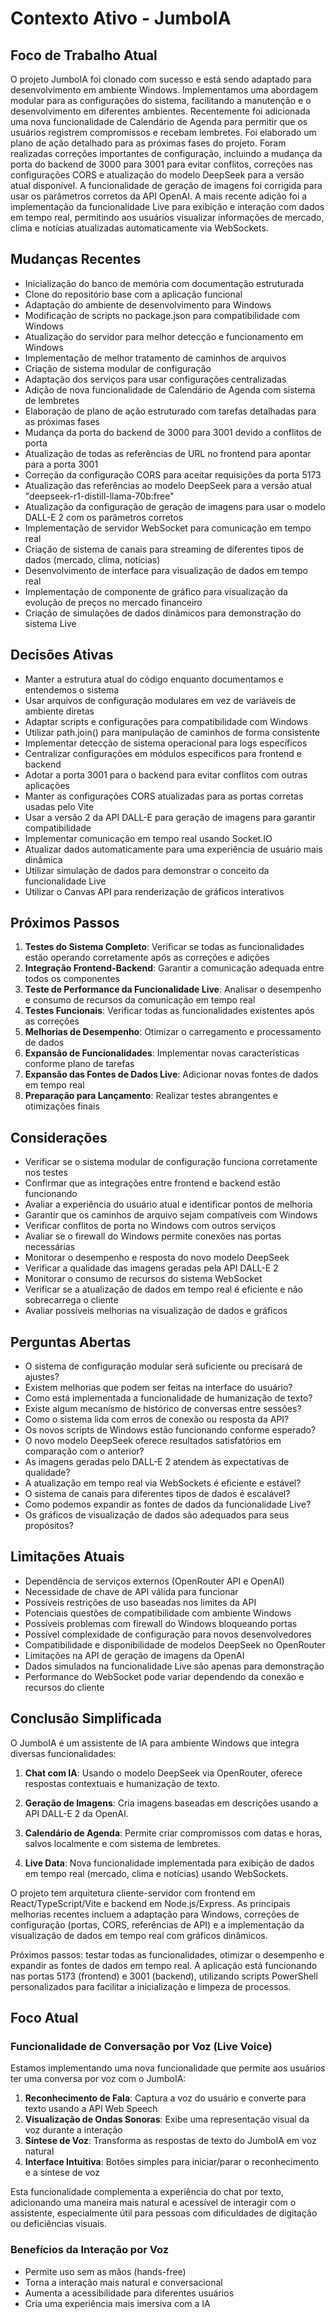 # Contexto Ativo - JumboIA

## Foco de Trabalho Atual
O projeto JumboIA foi clonado com sucesso e está sendo adaptado para desenvolvimento em ambiente Windows. Implementamos uma abordagem modular para as configurações do sistema, facilitando a manutenção e o desenvolvimento em diferentes ambientes. Recentemente foi adicionada uma nova funcionalidade de Calendário de Agenda para permitir que os usuários registrem compromissos e recebam lembretes. Foi elaborado um plano de ação detalhado para as próximas fases do projeto. Foram realizadas correções importantes de configuração, incluindo a mudança da porta do backend de 3000 para 3001 para evitar conflitos, correções nas configurações CORS e atualização do modelo DeepSeek para a versão atual disponível. A funcionalidade de geração de imagens foi corrigida para usar os parâmetros corretos da API OpenAI. A mais recente adição foi a implementação da funcionalidade Live para exibição e interação com dados em tempo real, permitindo aos usuários visualizar informações de mercado, clima e notícias atualizadas automaticamente via WebSockets.

## Mudanças Recentes
- Inicialização do banco de memória com documentação estruturada
- Clone do repositório base com a aplicação funcional
- Adaptação do ambiente de desenvolvimento para Windows
- Modificação de scripts no package.json para compatibilidade com Windows
- Atualização do servidor para melhor detecção e funcionamento em Windows
- Implementação de melhor tratamento de caminhos de arquivos
- Criação de sistema modular de configuração
- Adaptação dos serviços para usar configurações centralizadas
- Adição de nova funcionalidade de Calendário de Agenda com sistema de lembretes
- Elaboração de plano de ação estruturado com tarefas detalhadas para as próximas fases
- Mudança da porta do backend de 3000 para 3001 devido a conflitos de porta
- Atualização de todas as referências de URL no frontend para apontar para a porta 3001
- Correção da configuração CORS para aceitar requisições da porta 5173
- Atualização das referências ao modelo DeepSeek para a versão atual "deepseek-r1-distill-llama-70b:free"
- Atualização da configuração de geração de imagens para usar o modelo DALL-E 2 com os parâmetros corretos
- Implementação de servidor WebSocket para comunicação em tempo real
- Criação de sistema de canais para streaming de diferentes tipos de dados (mercado, clima, notícias)
- Desenvolvimento de interface para visualização de dados em tempo real
- Implementação de componente de gráfico para visualização da evolução de preços no mercado financeiro
- Criação de simulações de dados dinâmicos para demonstração do sistema Live

## Decisões Ativas
- Manter a estrutura atual do código enquanto documentamos e entendemos o sistema
- Usar arquivos de configuração modulares em vez de variáveis de ambiente diretas
- Adaptar scripts e configurações para compatibilidade com Windows
- Utilizar path.join() para manipulação de caminhos de forma consistente
- Implementar detecção de sistema operacional para logs específicos
- Centralizar configurações em módulos específicos para frontend e backend
- Adotar a porta 3001 para o backend para evitar conflitos com outras aplicações
- Manter as configurações CORS atualizadas para as portas corretas usadas pelo Vite
- Usar a versão 2 da API DALL-E para geração de imagens para garantir compatibilidade
- Implementar comunicação em tempo real usando Socket.IO
- Atualizar dados automaticamente para uma experiência de usuário mais dinâmica
- Utilizar simulação de dados para demonstrar o conceito da funcionalidade Live
- Utilizar o Canvas API para renderização de gráficos interativos

## Próximos Passos
1. **Testes do Sistema Completo**: Verificar se todas as funcionalidades estão operando corretamente após as correções e adições
2. **Integração Frontend-Backend**: Garantir a comunicação adequada entre todos os componentes
3. **Teste de Performance da Funcionalidade Live**: Analisar o desempenho e consumo de recursos da comunicação em tempo real
4. **Testes Funcionais**: Verificar todas as funcionalidades existentes após as correções
5. **Melhorias de Desempenho**: Otimizar o carregamento e processamento de dados
6. **Expansão de Funcionalidades**: Implementar novas características conforme plano de tarefas
7. **Expansão das Fontes de Dados Live**: Adicionar novas fontes de dados em tempo real
8. **Preparação para Lançamento**: Realizar testes abrangentes e otimizações finais

## Considerações
- Verificar se o sistema modular de configuração funciona corretamente nos testes
- Confirmar que as integrações entre frontend e backend estão funcionando
- Avaliar a experiência do usuário atual e identificar pontos de melhoria
- Garantir que os caminhos de arquivo sejam compatíveis com Windows
- Verificar conflitos de porta no Windows com outros serviços
- Avaliar se o firewall do Windows permite conexões nas portas necessárias
- Monitorar o desempenho e resposta do novo modelo DeepSeek
- Verificar a qualidade das imagens geradas pela API DALL-E 2
- Monitorar o consumo de recursos do sistema WebSocket
- Verificar se a atualização de dados em tempo real é eficiente e não sobrecarrega o cliente
- Avaliar possíveis melhorias na visualização de dados e gráficos

## Perguntas Abertas
- O sistema de configuração modular será suficiente ou precisará de ajustes?
- Existem melhorias que podem ser feitas na interface do usuário?
- Como está implementada a funcionalidade de humanização de texto?
- Existe algum mecanismo de histórico de conversas entre sessões?
- Como o sistema lida com erros de conexão ou resposta da API?
- Os novos scripts de Windows estão funcionando conforme esperado?
- O novo modelo DeepSeek oferece resultados satisfatórios em comparação com o anterior?
- As imagens geradas pelo DALL-E 2 atendem às expectativas de qualidade?
- A atualização em tempo real via WebSockets é eficiente e estável?
- O sistema de canais para diferentes tipos de dados é escalável?
- Como podemos expandir as fontes de dados da funcionalidade Live?
- Os gráficos de visualização de dados são adequados para seus propósitos?

## Limitações Atuais
- Dependência de serviços externos (OpenRouter API e OpenAI)
- Necessidade de chave de API válida para funcionar
- Possíveis restrições de uso baseadas nos limites da API
- Potenciais questões de compatibilidade com ambiente Windows
- Possíveis problemas com firewall do Windows bloqueando portas
- Possível complexidade de configuração para novos desenvolvedores
- Compatibilidade e disponibilidade de modelos DeepSeek no OpenRouter
- Limitações na API de geração de imagens da OpenAI
- Dados simulados na funcionalidade Live são apenas para demonstração
- Performance do WebSocket pode variar dependendo da conexão e recursos do cliente 

## Conclusão Simplificada

O JumboIA é um assistente de IA para ambiente Windows que integra diversas funcionalidades:

1. **Chat com IA**: Usando o modelo DeepSeek via OpenRouter, oferece respostas contextuais e humanização de texto.

2. **Geração de Imagens**: Cria imagens baseadas em descrições usando a API DALL-E 2 da OpenAI.

3. **Calendário de Agenda**: Permite criar compromissos com datas e horas, salvos localmente e com sistema de lembretes.

4. **Live Data**: Nova funcionalidade implementada para exibição de dados em tempo real (mercado, clima e notícias) usando WebSockets.

O projeto tem arquitetura cliente-servidor com frontend em React/TypeScript/Vite e backend em Node.js/Express. As principais melhorias recentes incluem a adaptação para Windows, correções de configuração (portas, CORS, referências de API) e a implementação da visualização de dados em tempo real com gráficos dinâmicos.

Próximos passos: testar todas as funcionalidades, otimizar o desempenho e expandir as fontes de dados em tempo real. A aplicação está funcionando nas portas 5173 (frontend) e 3001 (backend), utilizando scripts PowerShell personalizados para facilitar a inicialização e limpeza de processos.

## Foco Atual

### Funcionalidade de Conversação por Voz (Live Voice)
Estamos implementando uma nova funcionalidade que permite aos usuários ter uma conversa por voz com o JumboIA:

1. **Reconhecimento de Fala**: Captura a voz do usuário e converte para texto usando a API Web Speech
2. **Visualização de Ondas Sonoras**: Exibe uma representação visual da voz durante a interação
3. **Síntese de Voz**: Transforma as respostas de texto do JumboIA em voz natural
4. **Interface Intuitiva**: Botões simples para iniciar/parar o reconhecimento e a síntese de voz

Esta funcionalidade complementa a experiência do chat por texto, adicionando uma maneira mais natural e acessível de interagir com o assistente, especialmente útil para pessoas com dificuldades de digitação ou deficiências visuais.

### Benefícios da Interação por Voz
- Permite uso sem as mãos (hands-free)
- Torna a interação mais natural e conversacional
- Aumenta a acessibilidade para diferentes usuários
- Cria uma experiência mais imersiva com a IA 